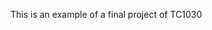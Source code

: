 This is an example of a final project of TC1030
<!---
kalebval/kalebval is a ✨ special ✨ repository because its `README.md` (this file) appears on your GitHub profile.
You can click the Preview link to take a look at your changes.
--->
